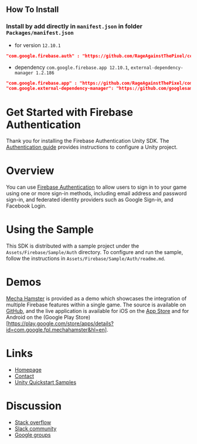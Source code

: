 ## How To Install
### Install by add directly in `manifest.json` in folder `Packages/manifest.json`
- for version `12.10.1`
```json
"com.google.firebase.auth" : "https://github.com/RageAgainstThePixel/com.google.firebase.auth.git#12.10.1",
```
- dependency `com.google.firebase.app 12.10.1`, `external-dependency-manager 1.2.186`
```json
"com.google.firebase.app" : "https://github.com/RageAgainstThePixel/com.google.firebase.app.git#12.10.1",
"com.google.external-dependency-manager": "https://github.com/googlesamples/unity-jar-resolver.git?path=upm#v1.2.186",
```

Get Started with Firebase Authentication
========================================

Thank you for installing the Firebase Authentication Unity SDK. The
[Authentication guide](https://firebase.google.com/docs/auth/unity/start)
provides instructions to configure a Unity project.

# Overview

You can use
[Firebase Authentication](https://firebase.google.com/products/auth/)
to allow users to sign in to your game using one or more sign-in methods,
including email address and password sign-in, and federated identity providers
such as Google Sign-in, and Facebook Login.

# Using the Sample

This SDK is distributed with a sample project under the
`Assets/Firebase/Sample/Auth` directory. To configure and run the sample,
follow the instructions in `Assets/Firebase/Sample/Auth/readme.md`.

# Demos

[Mecha Hamster](https://github.com/google/mechahamster) is provided as a demo
which showcases the integration of multiple Firebase features within a single
game.  The source is available on
[GitHub](https://github.com/google/mechahamster), and the live application
is available for iOS on the
[App Store](https://itunes.apple.com/us/app/mechahamster/id1286046770?mt=8&ign-mpt=uo%3D4)
and for Android on the
(Google Play Store)[https://play.google.com/store/apps/details?id=com.google.fpl.mechahamster&hl=en].

# Links

* [Homepage](https://firebase.google.com/games/)
* [Contact](https://firebase.google.com/support/contact/)
* [Unity Quickstart Samples](https://github.com/firebase/quickstart-unity)

# Discussion

* [Stack overflow](https://stackoverflow.com/questions/tagged/firebase)
* [Slack community](https://firebase-community.slack.com/)
* [Google groups](https://groups.google.com/forum/#!forum/firebase-talk)
